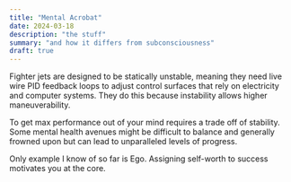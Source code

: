 ```yaml
---
title: "Mental Acrobat"
date: 2024-03-18
description: "the stuff"
summary: "and how it differs from subconsciousness"
draft: true
---
```



Fighter jets are designed to be statically unstable, meaning they need live wire PID feedback loops to adjust control surfaces that rely on electricity and computer systems. They do this because instability allows higher maneuverability.

To get max performance out of your mind requires a trade off of stability. Some mental health avenues might be difficult to balance and generally frowned upon but can lead to unparalleled levels of progress.

Only example I know of so far is Ego. Assigning self-worth to success motivates you at the core.